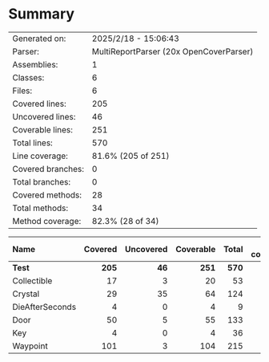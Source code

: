 ﻿# Summary
|||
|:---|:---|
| Generated on: | 2025/2/18 - 15:06:43 |
| Parser: | MultiReportParser (20x OpenCoverParser) |
| Assemblies: | 1 |
| Classes: | 6 |
| Files: | 6 |
| Covered lines: | 205 |
| Uncovered lines: | 46 |
| Coverable lines: | 251 |
| Total lines: | 570 |
| Line coverage: | 81.6% (205 of 251) |
| Covered branches: | 0 |
| Total branches: | 0 |
| Covered methods: | 28 |
| Total methods: | 34 |
| Method coverage: | 82.3% (28 of 34) |

|**Name**|**Covered**|**Uncovered**|**Coverable**|**Total**|**Line coverage**|**Covered**|**Total**|**Branch coverage**|**Covered**|**Total**|**Method coverage**|
|:---|---:|---:|---:|---:|---:|---:|---:|---:|---:|---:|---:|
|**Test**|**205**|**46**|**251**|**570**|**81.6%**|**0**|**0**|****|**28**|**34**|**82.3%**|
|Collectible|17|3|20|53|85%|0|0||4|5|80%|
|Crystal|29|35|64|124|45.3%|0|0||4|9|44.4%|
|DieAfterSeconds|4|0|4|9|100%|0|0||1|1|100%|
|Door|50|5|55|133|90.9%|0|0||7|7|100%|
|Key|4|0|4|36|100%|0|0||1|1|100%|
|Waypoint|101|3|104|215|97.1%|0|0||11|11|100%|
